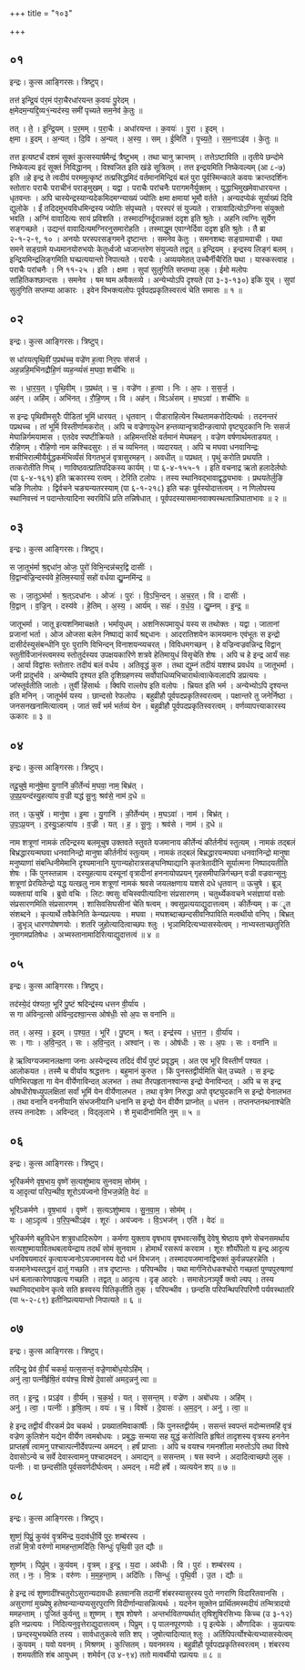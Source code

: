 +++
title = "१०३"

+++


## ०१
इन्द्रः। कुत्स आङ्गिरसः। त्रिष्टुप्।

तत्त॑ इन्द्रि॒यं प॑र॒मं प॑रा॒चैरधा॑रयन्त क॒वयः॑ पु॒रेदम् ।  
क्ष॒मेदम॒न्यद्दि॒व्य१॒॑न्यद॑स्य॒ समी॑ पृच्यते सम॒नेव॑ के॒तुः ॥

तत् । ते॒ । इ॒न्द्रि॒यम् । प॒र॒मम् । प॒रा॒चैः । अधा॑रयन्त । क॒वयः॑ । पु॒रा । इ॒दम् ।  
क्ष॒मा । इ॒दम् । अ॒न्यत् । दि॒वि । अ॒न्यत् । अ॒स्य॒ । सम् । ई॒मिति॑ । पृ॒च्य॒ते॒ । स॒म॒नाऽइ॑व । के॒तुः ॥

तत्त इत्यष्टर्चं दशमं सूक्तं कुत्सस्यार्षमैन्द्रं त्रैष्टुभम् । तथा चानु क्रान्तम् । तत्तेऽष्टाविति ॥ तृतीये छन्दोमे निष्केवल्य इदं सूक्तं निविद्धानम् । विश्वजित इति खंडे सूत्रितम् । तत्त इन्द्रयमिति निष्केवल्यम् (आ ८-७) इति ॥हे इन्द्र ते त्वदीयं परममुत्कृष्टं तत्प्रसिद्धमिदं वर्तमानमिन्द्रियं बलं पुरा पूर्वस्मिन्काले कवयः क्रान्तदर्शिनः स्तोतारः पराचैः पराचीनं पराङ्मुखम् । यद्वा । पराचैः परांचनैः परागमनैर्युक्तम् । युद्धाभिमुखमेवाधारयन्त । धृतवन्तः । अपि चास्येन्द्रस्यान्यदेकमिदमग्न्याख्यं ज्योतिः क्षमा क्षमायां भूमौ वर्तते । अन्यदप्येकं सूर्याख्यं दिवि द्युलोके । ईं तदिदमुभयविधमिन्द्रस्य ज्योतिः संपृच्यते । परस्परं सं युज्यते । रात्रावादित्योऽग्निना संयुक्तो भवति । अग्निं वावादित्यः सायं प्रविशति । तस्मादग्निर्दूरान्नक्तं ददृश इति श्रुतेः । अहनि त्वग्निः सूर्येण सङ्गच्छते । उद्यन्तं वावादित्यमग्निरनुसमारोहति । तस्माद्धूम एवाग्नेर्दिवा ददृश इति श्रुतेः । तै ब्रा २-१-२-९, १० । अनयोः परस्परसङ्गमने दृष्टान्तः । समनेव केतुः । समनशब्दः सङ्ग्रामवाची । यथा समने सङ्ग्रामे यध्यमानयोरुभयोः केतुर्ध्वजो ध्वजान्तरेण संयुज्यते तद्वत् ॥ इन्द्रियम् । इन्द्रस्य लिङ्गं बलम् । इन्द्रियमिन्द्रलिङ्गमिति घच्प्रत्ययान्तो निपात्यते । पराचैः । अव्ययमेतत् उच्चैर्नीचैरिति यथा । यास्कस्त्वाह । पराचैः परांचनैः । नि ११-२५ । इति । क्षमा । सुपां सुलुगिति सप्तम्या लुक् । ईमो मलोपः सांहितिकश्छान्दसः । समनेव । षम ष्वम अवैक्लव्ये । अन्येभ्योऽपि दृश्यते (पा ३-३-१३०) इकि युच् । सुपां सुलुगिति सप्तम्या आकारः । इवेन विभक्त्यलोपः पूर्वपदप्रकृतिस्वरत्वं चेति समासः ॥ १ ॥

## ०२
इन्द्रः। कुत्स आङ्गिरसः। त्रिष्टुप्।

स धा॑रयत्पृथि॒वीं प॒प्रथ॑च्च॒ वज्रे॑ण ह॒त्वा निर॒पः स॑सर्ज ।  
अह॒न्नहि॒मभि॑नद्रौहि॒णं व्यह॒न्व्यं॑सं म॒घवा॒ शची॑भिः ॥

सः । धा॒र॒य॒त् । पृ॒थि॒वीम् । प॒प्रथ॑त् । च॒ । वज्रे॑ण । ह॒त्वा । निः । अ॒पः । स॒स॒र्ज॒ ।  
अह॑न् । अहि॑म् । अभि॑नत् । रौ॒हि॒णम् । वि । अह॑न् । विऽअं॑सम् । म॒घऽवा॑ । शची॑भिः ॥

स इन्द्रः पृथिवीमसुरैः पीडितां भूमिं धारयत् । धृतवान् । पीडाराहित्येन स्थितामकरोदित्यर्थः । तदनन्तरं पप्रथच्च । तां भूमिं विस्तीर्णामकरोत् । अपि च वज्रेणायुधेन हन्तव्यान्वृत्रादीन्ङत्वापो वृष्ट्युदकानि निः ससर्ज मेघान्निर्गमयामास । एतदेव स्पष्टीक्रियते । अहिमन्तरिक्षे वर्तमानं मेघमहन् । वज्रेण वर्षणार्थमताडयत् । रौहिणम् । रौहिणो नाम कश्चिदसुरः । तं च व्यभिनत् । व्यदारयत् । अपि च मघवा धनवानिन्द्रः शचीभिरात्मीयैर्युद्धकर्मभिर्व्यंसं विगतभुजं वृत्रासुरमहन् । अवधीत् ॥ पप्रथत् । पृथुं करोति प्रथयति । तत्करोतीति णिच् । णाविष्ठवत्प्रातिपदिकस्य कार्यम् । पा ६-४-१५५-१ । इति वचनाद्र ऋतो हलादेर्लघोः (पा ६-४-१६१) इति ऋकारस्य रत्वम् । टेरिति टलोपः । तस्य स्थानिवद्भावाद्वृद्ध्यभावः । प्रथयतेर्लुङि चङि णिलोपः । द्विर्वचने चङ्यन्यतरस्याम् (पा ६-१-२१८) इति चङः पूर्वस्योदात्तत्वम् । न णिलोपस्य स्थानिवत्त्वं न पदान्तेत्यादिना स्वरविधिं प्रति तन्निषेधात् । पूर्वपदस्यासमानवाक्यस्थत्वान्निघाताभावः ॥ २ ॥

## ०३
इन्द्रः। कुत्स आङ्गिरसः। त्रिष्टुप्।

स जा॒तूभ॑र्मा श्र॒द्दधा॑न॒ ओजः॒ पुरो॑ विभि॒न्दन्न॑चर॒द्वि दासीः॑ ।  
वि॒द्वान्व॑ज्रि॒न्दस्य॑वे हे॒तिम॒स्यार्यं॒ सहो॑ वर्धया द्यु॒म्नमि॑न्द्र ॥

सः । जा॒तूऽभ॑र्मा । श्र॒त्ऽदधा॑नः । ओजः॑ । पुरः॑ । वि॒ऽभि॒न्दन् । अ॒च॒र॒त् । वि । दासीः॑ ।  
वि॒द्वान् । व॒ज्रि॒न् । दस्य॑वे । हे॒तिम् । अ॒स्य॒ । आर्य॑म् । सहः॑ । व॒र्ध॒य॒ । द्यु॒म्नम् । इ॒न्द्र॒ ॥

जातूभर्मा । जातू इत्यशनिमाचक्षते । भर्मायुधम् । अशनिरूपमायुधं यस्य स तथोक्तः । यद्वा । जातानां प्रजानां भर्ता । ओज ओजसा बलेन निष्पाद्यं कार्यं श्रद्दधानः । आदरातिशयेन कामयमानः एवंभूतः स इन्द्रो दासीर्दस्युसंबन्धीनि पुरः पुराणि विभिन्दन् विनाशयन्व्यचरत् । विविधमगच्छन् । हे वज्रिन्वज्रवन्निन्द्र विद्वान् स्तुतीर्विजानंस्त्वमस्य स्तोतुर्दस्यव उपक्षयकारिणे शत्रवे हेतिमायुधं विसृचेति शेषः । अपि च हे इन्द्र आर्यं सहः । आर्या विद्वांसः स्तोतारः तदीयं बलं वर्धय । अतिवृद्धं कुरु । तथा द्युम्नं तदीयं यशश्च प्रवर्धय ॥ जातूभर्मा । जनी प्रादुर्भावे । अन्येष्वपि दृश्यत इति दृशिग्रहणस्य सर्वोपाधिव्यभिचारार्थत्वात्केवलादपि डप्रत्ययः । जांस्तूर्वतीति जातोः । तुर्वी हिंसार्थः । क्विपि राल्लोप इति वलोपः । भ्रियत इति भर्म । अन्येभ्योऽपि दृश्यन्त इति मनिन् । जातूर्भर्म यस्य । छान्दसो रेफलोपः । बहुव्रीहौ पूर्वपदप्रकृतिस्वरत्वम् । पक्षान्तरे तु जनेर्निष्ठा । जनसनखनामित्यात्वम् । जातं सर्वं भर्म भर्तव्यं येन । बहुव्रीहौ पूर्वपदप्रकृतिस्वरत्वम् । वर्णव्यापत्त्याकारस्य ऊकारः ॥ ३ ॥

## ०४
इन्द्रः। कुत्स आङ्गिरसः। त्रिष्टुप्।

तदू॒चुषे॒ मानु॑षे॒मा यु॒गानि॑ की॒र्तेन्यं॑ म॒घवा॒ नाम॒ बिभ्र॑त् ।  
उ॒प॒प्र॒यन्द॑स्यु॒हत्या॑य व॒ज्री यद्ध॑ सू॒नुः श्रव॑से॒ नाम॑ द॒धे ॥

तत् । ऊ॒चुषे॑ । मानु॑षा । इ॒मा । यु॒गानि॑ । की॒र्तेन्य॑म् । म॒घऽवा॑ । नाम॑ । बिभ्र॑त् ।  
उ॒प॒ऽप्र॒यन् । द॒स्यु॒ऽहत्या॑य । व॒ज्री । यत् । ह॒ । सू॒नुः । श्रव॑से । नाम॑ । द॒धे ॥

नाम शत्रूणां नामकं तदिन्द्रस्य बलमूचुष उक्तवते स्तुवते यजमानाय कीर्तेन्यं कीर्तनीयं स्तुत्यम् । नामकं तद्बलं बिभ्रद्धारयन्मघवा धनवानिन्द्रो मानुषा कीर्तनीयं स्तुत्यम् । नामकं तद्बलं बिभ्रद्धारयन्मघवा धनवानिन्द्रो मानुषा मनुष्याणां संबन्धिनीमेमानि दृश्यमानानि युगान्यहोरात्रसङ्घनिष्पाद्यानि कृतत्रेतादीनि सूर्यात्मना निष्पादयतीति शेषः । किं पुनस्तन्नाम । दस्युहत्याय दस्यूनां वृत्रादीनां हननायोपप्रयन् गृहसमीपान्निर्गच्छन् वज्री वज्रवान्सूनुः शत्रूणां प्रेरयितेन्द्रो यद्ध यत्खलु नाम शत्रूणां नामकं श्रवसे जयलक्षणाय यशसे दधे धृतवान् ॥ ऊचुषे । ब्रूञ् व्यक्तायां वाचि । ब्रुवो वचिः । लिटः क्वसुः वचिस्वपीत्यादिना संप्रसारणम् । चतुर्थ्येकवचने भसंज्ञायां वसोः संप्रसारणमिति संप्रसारणम् । शासिवसिघसीनां चेति षत्वम् । क्वसुप्रत्ययाद्युदात्तत्वम् । कीर्तेन्यम् । क ॄत संशब्दने । कृत्यार्थे तवैकेनिति केन्यप्रत्ययः । मघवा । मघशब्दाच्छन्दसीवनिपाविति मत्वर्थीयो वनिप् । बिभ्रत् । डुभृञ् धारणपोषणयोः । शतरि जुहोत्यादित्वाच्छपः श्लुः । भृञामिदित्यभ्यासस्येत्वम् । नाभ्यस्ताच्छतुरिति नुमागमप्रतिषेधः । अभ्मस्तानामादिरित्याद्युदात्तत्वं ॥ ४ ॥

## ०५
इन्द्रः। कुत्स आङ्गिरसः। त्रिष्टुप्।

तद॑स्ये॒दं प॑श्यता॒ भूरि॑ पु॒ष्टं श्रदिन्द्र॑स्य धत्तन वी॒र्या॑य ।  
स गा अ॑विन्द॒त्सो अ॑विन्द॒दश्वा॒न्त्स ओष॑धीः॒ सो अ॒पः स वना॑नि ॥

तत् । अ॒स्य॒ । इ॒दम् । प॒श्य॒त॒ । भूरि॑ । पु॒ष्टम् । श्रत् । इन्द्र॑स्य । ध॒त्त॒न॒ । वी॒र्या॑य ।  
सः । गाः । अ॒वि॒न्द॒त् । सः । अ॒वि॒न्द॒त् । अश्वा॑न् । सः । ओष॑धीः । सः । अ॒पः । सः । वना॑नि ॥

हे ऋत्विग्यजमानलक्षणा जनाः अस्येन्द्रस्य तदिदं वीर्यं पुष्टं प्रवृद्धम् । अत एव भूरि विस्तीर्णं पश्यत । आलोकयत । तस्मै च वीर्याय श्रद्धत्तनः । बहुमानं कुरुत । किं पुनस्तद्वीर्यमिति चेत् उच्यते । स इन्द्रः पणिभिरपहृता गा येन वीर्येणाविन्दत् अलभत । तथा तैरपहृतानश्वान्स इन्द्रो येनाविन्दत् । अपि च स इन्द्र ओषधीरोषध्युपलक्षितां सर्वां भूमिं येन वीर्येणालभत । तथा वृत्रेण निरुद्धा अपो वृष्ट्युदकानि स इन्द्रो येनालभत । तथा वनानि वननीयानि संभजनीयानि धनानि स इन्द्रो येन वीर्येण प्राप्नोत् ॥ धत्तन । तप्तनप्तनथनाश्चेति तस्य तनादेशः । अविन्दत् । विद्लृलाभे । शे मुचादीनामिति नुम् ॥ ५ ॥

## ०६
इन्द्रः। कुत्स आङ्गिरसः। त्रिष्टुप्।

भूरि॑कर्मणे वृष॒भाय॒ वृष्णे॑ स॒त्यशु॑ष्माय सुनवाम॒ सोम॑म् ।  
य आ॒दृत्या॑ परिप॒न्थीव॒ शूरोऽय॑ज्वनो वि॒भज॒न्नेति॒ वेदः॑ ॥

भूरि॑ऽकर्मणे । वृ॒ष॒भाय॑ । वृष्णे॑ । स॒त्यऽशु॑ष्माय । सु॒न॒वा॒म॒ । सोम॑म् ।  
यः । आ॒ऽदृत्य॑ । प॒रि॒प॒न्थीऽइ॑व । शूरः॑ । अय॑ज्वनः । वि॒ऽभज॑न् । एति॑ । वेदः॑ ॥

भूरिकर्मणे बहुविधेन शत्रुवधादिरूपेण । कर्मणा युक्ताय वृषभाय वृषभवत्सर्वेषु देवेषु श्रेष्ठाय वृष्णे सेचनसमर्थाय सत्यशुष्मायावितथबलायेन्द्राय तदर्थं सोमं सुनवाम । होमार्थं रसरूपं करवाम । शूरः शौर्योपेतो य इन्द्र आदृत्य धनविषयमादरं कृत्वायज्वनोऽयजमानस्य वेदो धनं विभजन् । तस्मादयजमानाद्विभक्तं कुर्वन्नपहरन्नेति । यजमानेभ्यस्तद्धनं दातुं गच्छति । तत्र दृष्टान्तः । परिपन्थीव । यथा मार्गनिरोधकश्चोरो गच्छतां पुण्यपुरुषाणां धनं बलात्कारेणापहृत्य गच्छति । तद्वत् ॥ आदृत्य । दृङ् आदरेः । समासेऽनञ्पूर्वे क्त्वो ल्यप् । तस्य स्थानिवद्भावेन कृत्वे सति ह्रस्वस्य पितिकृतीति तुक् । परिपन्थीव । छन्दसि परिपन्थिपरिपरिणौ पर्यवस्थातरि (पा ५-२-८९) इतीनिप्रत्ययान्तो निपात्यते ॥ ६ ॥

## ०७
इन्द्रः। कुत्स आङ्गिरसः। त्रिष्टुप्।

तदि॑न्द्र॒ प्रेव॑ वी॒र्यं॑ चकर्थ॒ यत्स॒सन्तं॒ वज्रे॒णाबो॑ध॒योऽहि॑म् ।  
अनु॑ त्वा॒ पत्नी॑र्हृषि॒तं वय॑श्च॒ विश्वे॑ दे॒वासो॑ अमद॒न्ननु॑ त्वा ॥

तत् । इ॒न्द्र॒ । प्रऽइ॑व । वी॒र्य॑म् । च॒क॒र्थ॒ । यत् । स॒सन्त॒म् । वज्रे॑ण । अबो॑धयः । अहि॑म् ।  
अनु॑ । त्वा॒ । पत्नीः॑ । हृ॒षि॒तम् । वयः॑ । च॒ । विश्वे॑ । दे॒वासः॑ । अ॒म॒द॒न् । अनु॑ । त्वा॒ ॥

हे इन्द्र तद्वीर्यं वीरकर्म प्रेव चकर्थ । प्रख्यातमिवाकार्षीः । किं पुनस्तद्वीर्यम् । ससन्तं स्वपन्तं मदोन्मत्तमहिं वृत्रं वज्रेण कुलिशेन यद्येन वीर्येण त्वमबोधयः । प्रबुद्धः सन्मया सह युद्धं करोत्विति हृषितं तादृशस्य वृत्रस्य हननेन प्राप्तहर्षं त्वामनु पश्चात्पत्नीर्देवपत्न्य अमदन् । हर्षं प्राप्ताः । अपि च वयश्च गमनशीला मरुतोऽपि तथा विश्वे देवासोऽन्ये च सर्वे देवास्त्वामनु पश्चादमदन् । अमाद्यन् ॥ ससन्तम् । षस स्वप्ने । अदादित्वाच्छपो लुक् । पत्नीः । वा छन्दसीति पूर्वसवर्णदीर्घत्वम् । अमदन् । मदी हर्षे । व्यत्ययेन शप् ॥ ७ ॥

## ०८
इन्द्रः। कुत्स आङ्गिरसः। त्रिष्टुप्।

शुष्णं॒ पिप्रुं॒ कुय॑वं वृ॒त्रमि॑न्द्र य॒दाव॑धी॒र्वि पुरः॒ शम्ब॑रस्य ।  
तन्नो॑ मि॒त्रो वरु॑णो मामहन्ता॒मदि॑तिः॒ सिन्धुः॑ पृथि॒वी उ॒त द्यौः ॥

शुष्ण॑म् । पिप्रु॑म् । कुय॑वम् । वृ॒त्रम् । इ॒न्द्र॒ । य॒दा । अव॑धीः । वि । पुरः॑ । शम्ब॑रस्य ।  
तत् । नः॒ । मि॒त्रः । वरु॑णः । म॒म॒ह॒न्ता॒म् । अदि॑तिः । सिन्धुः॑ । पृ॒थि॒वी । उ॒त । द्यौः ॥

हे इन्द्र त्वं शुष्णादींश्चतुरोऽसुरान्यदावधीः हतवानसि तदानीं शंबरस्यासुरस्य पुरो नगराणि विदारितवानसि । असुराणां मुख्येषु हतेष्वन्यान्यप्यसुरपुराणि विदीर्णान्यासन्नित्यर्थः । यदनेन सूक्तेन प्रार्थितमस्मदीयं तन्मित्रादयो ममहन्ताम् । पूजितं कुर्वन्तु ॥ शुष्णम् । शुष शोषणे । अन्तर्भावितण्यर्थात् तृषिशुषिरसिभ्यः किच्च (उ ३-१२) इति नप्रत्ययः । निदित्यनुवृत्तेराद्युदात्तत्वम् । पिप्रुम् । पृ पालनपूरणयोः । पृ इत्येके । औणादिकः । कुप्रत्ययः । छन्दस्युभयथेति तस्य । सार्वधातुकत्वे सति शप् । जुषोत्यादित्यात् श्लुः । अर्तिपिपर्त्योश्चेत्यभ्यासस्येत्वम् । कुयवम् । यवो यवनम् । मिश्रणम् । कुत्सितम् । यवनमस्य । बहुव्रीहौ पूर्वपदप्रकृतिस्वरत्वम् । शंबरस्य । शमयतीति शंब आयुधम् । शमेर्वन् (उ ४-९४) ततो मत्वर्थीयो रप्रत्ययः ॥ ८ ॥